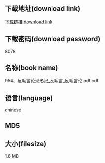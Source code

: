 ## 下载地址(download link)
[下载链接 download link](https://voluble-croquembouche-d321dc.netlify.app/?s=954%E3%80%81%E5%8F%8D%E6%AF%9B%E8%A8%80%E8%AE%BA%E7%8E%B0%E5%BD%A2%E8%AE%B0_%E5%8F%8D%E6%AF%9B%E8%A8%80_%E5%8F%8D%E6%AF%9B%E8%A8%80%E8%AE%BA.pdf)

## 下载密码(download password)
8078

## 名称(book name)
954、反毛言论现形记_反毛言_反毛言论.pdf.pdf

## 语言(language)
chinese

## MD5


## 大小(filesize)
1.6 MB
